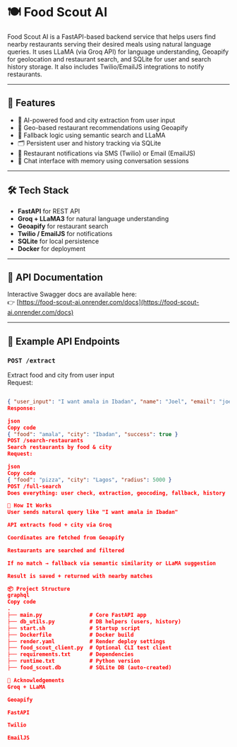 # 🍽️ Food Scout AI

Food Scout AI is a FastAPI-based backend service that helps users find nearby restaurants serving their desired meals using natural language queries. It uses LLaMA (via Groq API) for language understanding, Geoapify for geolocation and restaurant search, and SQLite for user and search history storage. It also includes Twilio/EmailJS integrations to notify restaurants.

---

## 🚀 Features
- 🤖 AI-powered food and city extraction from user input  
- 📍 Geo-based restaurant recommendations using Geoapify  
- 🔄 Fallback logic using semantic search and LLaMA  
- 🗂️ Persistent user and history tracking via SQLite  
- 📲 Restaurant notifications via SMS (Twilio) or Email (EmailJS)  
- 💬 Chat interface with memory using conversation sessions  

---

## 🛠️ Tech Stack
- **FastAPI** for REST API  
- **Groq + LLaMA3** for natural language understanding  
- **Geoapify** for restaurant search  
- **Twilio / EmailJS** for notifications  
- **SQLite** for local persistence  
- **Docker** for deployment  

---

## 📖 API Documentation
Interactive Swagger docs are available here:  
👉 [https://food-scout-ai.onrender.com/docs](https://food-scout-ai.onrender.com/docs)

---

## 🔑 Example API Endpoints

### `POST /extract`
Extract food and city from user input  
Request:
```json

{ "user_input": "I want amala in Ibadan", "name": "Joel", "email": "joel@email.com" }
Response:

json
Copy code
{ "food": "amala", "city": "Ibadan", "success": true }
POST /search-restaurants
Search restaurants by food & city
Request:

json
Copy code
{ "food": "pizza", "city": "Lagos", "radius": 5000 }
POST /full-search
Does everything: user check, extraction, geocoding, fallback, history

🧠 How It Works
User sends natural query like "I want amala in Ibadan"

API extracts food + city via Groq

Coordinates are fetched from Geoapify

Restaurants are searched and filtered

If no match → fallback via semantic similarity or LLaMA suggestion

Result is saved + returned with nearby matches

📦 Project Structure
graphql
Copy code
.
├── main.py               # Core FastAPI app
├── db_utils.py           # DB helpers (users, history)
├── start.sh              # Startup script
├── Dockerfile            # Docker build
├── render.yaml           # Render deploy settings
├── food_scout_client.py  # Optional CLI test client
├── requirements.txt      # Dependencies
├── runtime.txt           # Python version
├── food_scout.db         # SQLite DB (auto-created)

🙏 Acknowledgements
Groq + LLaMA

Geoapify

FastAPI

Twilio

EmailJS
